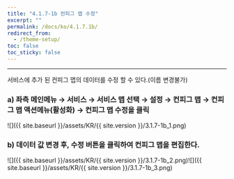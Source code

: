 ```yaml
---
title: "4.1.7-1b 컨피그 맵 수정"
excerpt: ""
permalink: /docs/ko/4.1.7.1b/
redirect_from:
  - /theme-setup/
toc: false
toc_sticky: false
---
```


---
서비스에 추가 된 컨피그 맵의 데이터를 수정 할 수 있다.\(이름 변경불가\)

### a\) 좌측 메인메뉴 → 서비스 → 서비스 맵 선택 → 설정 → 컨피그 맵 → 컨피그 맵 액션메뉴\(활성화\) →  컨피그 맵 수정을 클릭
![]({{ site.baseurl }}/assets/KR/{{ site.version }}/3.1.7-1b_1.png)

### b\) 데이터 값 변경 후, 수정 버튼을 클릭하여 컨피그 맵을 편집한다.
![]({{ site.baseurl }}/assets/KR/{{ site.version }}/3.1.7-1b_2.png)![]({{ site.baseurl }}/assets/KR/{{ site.version }}/3.1.7-1b_3.png)
